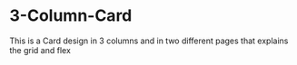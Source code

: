 # 3-Column-Card
This is a Card design in 3 columns and in two different pages that explains the grid and flex
